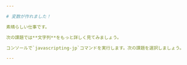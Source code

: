 ```yaml
---

# 変数が作れました！

素晴らしい仕事です。

次の課題では**文字列**をもっと詳しく見てみましょう。

コンソールで`javascripting-jp`コマンドを実行します。次の課題を選択しましょう。

---
```

